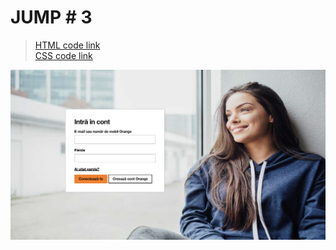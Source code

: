 # JUMP # 3 

>[HTML code link](https://github.com/rzvn332/JUMP/blob/main/JUMP-TEST-3/jump.html)<br>
>[CSS code link](https://github.com/rzvn332/JUMP/blob/main/JUMP-TEST-3/style.css)


![Image Alt Text](https://github.com/rzvn332/JUMP/blob/main/JUMP-TEST-3/images/%233.png)
